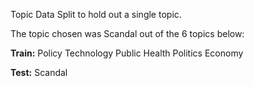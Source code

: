 Topic Data Split to hold out a single topic.

The topic chosen was Scandal out of the 6 topics below:

**Train:**
Policy
Technology
Public Health
Politics
Economy

**Test:**
Scandal
